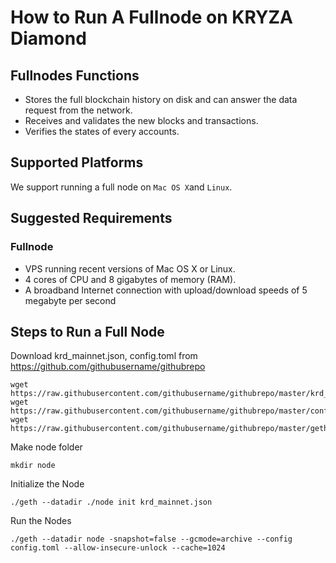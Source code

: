 # How to Run A Fullnode on KRYZA Diamond

## Fullnodes Functions

* Stores the full blockchain history on disk and can answer the data request from the network.
* Receives and validates the new blocks and transactions.
* Verifies the states of every accounts.

## Supported Platforms

We support running a full node on `Mac OS X`and `Linux`.

## Suggested Requirements

### Fullnode
- VPS running recent versions of Mac OS X or Linux.
- 4 cores of CPU and 8 gigabytes of memory (RAM).
- A broadband Internet connection with upload/download speeds of 5 megabyte per second


## Steps to Run a Full Node

Download krd_mainnet.json, config.toml from  https://github.com/githubusername/githubrepo

```
wget  https://raw.githubusercontent.com/githubusername/githubrepo/master/krd_mainnet.json
wget https://raw.githubusercontent.com/githubusername/githubrepo/master/config.toml
wget https://raw.githubusercontent.com/githubusername/githubrepo/master/geth

```

Make node folder

```
mkdir node
```

Initialize the Node
```
./geth --datadir ./node init krd_mainnet.json
```

Run the Nodes

```
./geth --datadir node -snapshot=false --gcmode=archive --config config.toml --allow-insecure-unlock --cache=1024

```
